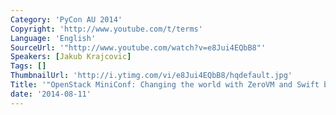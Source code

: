 ```yaml
---
Category: 'PyCon AU 2014'
Copyright: 'http://www.youtube.com/t/terms'
Language: 'English'
SourceUrl: '"http://www.youtube.com/watch?v=e8Jui4EQbB8"'
Speakers: [Jakub Krajcovic]
Tags: []
ThumbnailUrl: 'http://i.ytimg.com/vi/e8Jui4EQbB8/hqdefault.jpg'
Title: '"OpenStack MiniConf: Changing the world with ZeroVM and Swift by Jakub Krajcovic"'
date: '2014-08-11'
---
```


